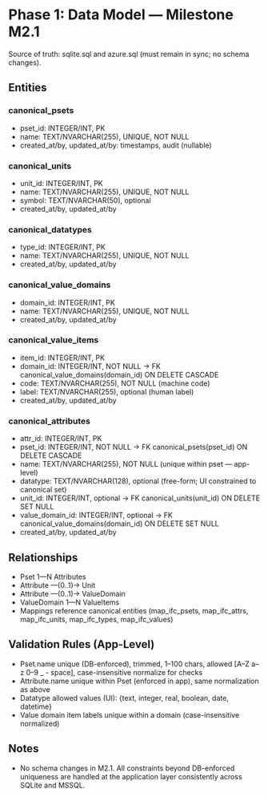 # Phase 1: Data Model — Milestone M2.1

Source of truth: sqlite.sql and azure.sql (must remain in sync; no schema changes).

## Entities

### canonical_psets
- pset_id: INTEGER/INT, PK
- name: TEXT/NVARCHAR(255), UNIQUE, NOT NULL
- created_at/by, updated_at/by: timestamps, audit (nullable)

### canonical_units
- unit_id: INTEGER/INT, PK
- name: TEXT/NVARCHAR(255), UNIQUE, NOT NULL
- symbol: TEXT/NVARCHAR(50), optional
- created_at/by, updated_at/by

### canonical_datatypes
- type_id: INTEGER/INT, PK
- name: TEXT/NVARCHAR(255), UNIQUE, NOT NULL
- created_at/by, updated_at/by

### canonical_value_domains
- domain_id: INTEGER/INT, PK
- name: TEXT/NVARCHAR(255), UNIQUE, NOT NULL
- created_at/by, updated_at/by

### canonical_value_items
- item_id: INTEGER/INT, PK
- domain_id: INTEGER/INT, NOT NULL → FK canonical_value_domains(domain_id) ON DELETE CASCADE
- code: TEXT/NVARCHAR(255), NOT NULL (machine code)
- label: TEXT/NVARCHAR(255), optional (human label)
- created_at/by, updated_at/by

### canonical_attributes
- attr_id: INTEGER/INT, PK
- pset_id: INTEGER/INT, NOT NULL → FK canonical_psets(pset_id) ON DELETE CASCADE
- name: TEXT/NVARCHAR(255), NOT NULL (unique within pset — app-level)
- datatype: TEXT/NVARCHAR(128), optional (free-form; UI constrained to canonical set)
- unit_id: INTEGER/INT, optional → FK canonical_units(unit_id) ON DELETE SET NULL
- value_domain_id: INTEGER/INT, optional → FK canonical_value_domains(domain_id) ON DELETE SET NULL
- created_at/by, updated_at/by

## Relationships
- Pset 1—N Attributes
- Attribute —(0..1)→ Unit
- Attribute —(0..1)→ ValueDomain
- ValueDomain 1—N ValueItems
- Mappings reference canonical entities (map_ifc_psets, map_ifc_attrs, map_ifc_units, map_ifc_types, map_ifc_values)

## Validation Rules (App-Level)
- Pset.name unique (DB-enforced), trimmed, 1–100 chars, allowed [A–Z a–z 0–9 _ - space], case-insensitive normalize for checks
- Attribute.name unique within Pset (enforced in app), same normalization as above
- Datatype allowed values (UI): {text, integer, real, boolean, date, datetime}
- Value domain item labels unique within a domain (case-insensitive normalized)

## Notes
- No schema changes in M2.1. All constraints beyond DB-enforced uniqueness are handled at the application layer consistently across SQLite and MSSQL.


